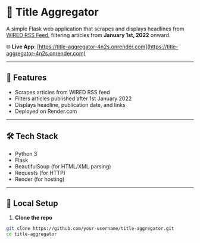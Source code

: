 # 📰 Title Aggregator

A simple Flask web application that scrapes and displays headlines from [WIRED RSS Feed](https://www.wired.com/feed/rss), filtering articles from **January 1st, 2022** onward.

🌐 **Live App**: [https://title-aggregator-4n2s.onrender.com](https://title-aggregator-4n2s.onrender.com)

---

## 📌 Features

- Scrapes articles from WIRED RSS feed
- Filters articles published after 1st January 2022
- Displays headline, publication date, and links
- Deployed on Render.com

---

## 🛠️ Tech Stack

- Python 3
- Flask
- BeautifulSoup (for HTML/XML parsing)
- Requests (for HTTP)
- Render (for hosting)

---

## 🚀 Local Setup

1. **Clone the repo**

```bash
git clone https://github.com/your-username/title-aggregator.git
cd title-aggregator
